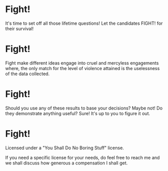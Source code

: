 # Fight!

It's time to set off all those lifetime questions!  Let the candidates FIGHT! for their survival!

# Fight!

Fight make different ideas engage into cruel and mercyless engagements where, the only match for the level of violence attained is the uselessness of the data collected.

# Fight!

Should you use any of these results to base your decisions?  Maybe not!  Do they demonstrate anything useful? Sure! It's up to you to figure it out.

# Fight!

Licensed under a "You Shall Do No Boring Stuff" license.  

If you need a specific license for your needs, do feel free to reach me and we shall discuss how generous a compensation I shall get.
